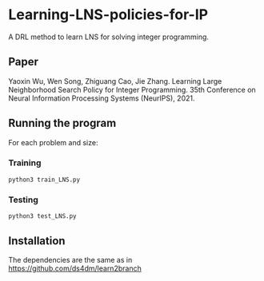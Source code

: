 # Learning-LNS-policies-for-IP

A DRL method to learn LNS for solving integer programming.

## Paper

Yaoxin Wu, Wen Song, Zhiguang Cao, Jie Zhang. Learning Large Neighborhood Search Policy for Integer Programming. 35th Conference on Neural Information Processing Systems (NeurIPS), 2021.

## Running the program

For each problem and size:

### Training

```
python3 train_LNS.py
```

### Testing

```
python3 test_LNS.py
```

## Installation

The dependencies are the same as in https://github.com/ds4dm/learn2branch
